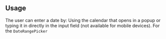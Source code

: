 ## Usage

The user can enter a date by: Using the calendar that opens in a popup or typing it in directly in the input field (not available for mobile devices). For the `DateRangePicker`
